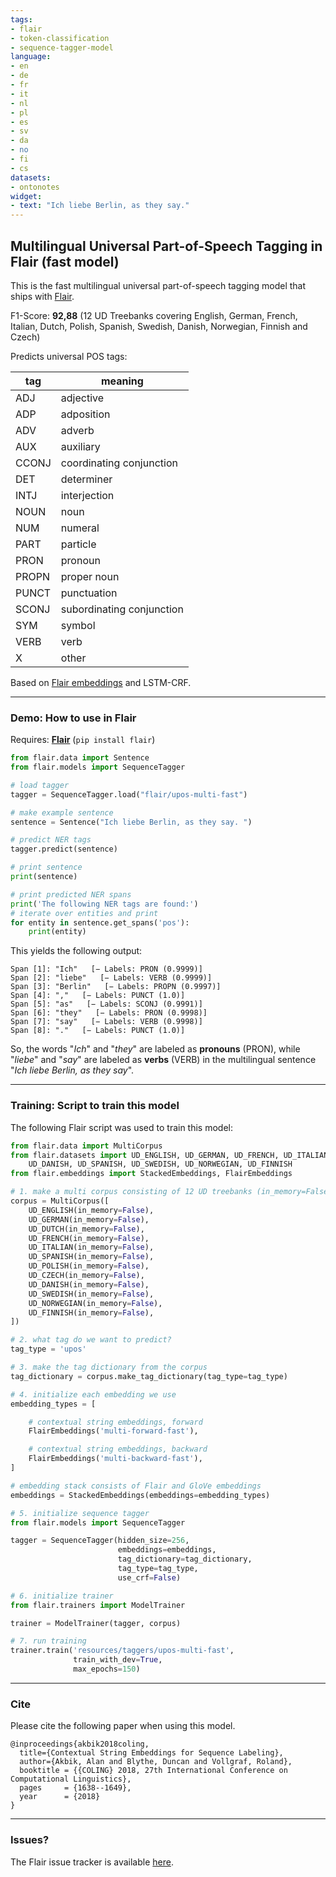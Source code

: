 ```yaml
---
tags:
- flair
- token-classification
- sequence-tagger-model
language: 
- en 
- de 
- fr 
- it
- nl
- pl
- es
- sv
- da
- no
- fi
- cs
datasets:
- ontonotes
widget:
- text: "Ich liebe Berlin, as they say."
---
```


## Multilingual Universal Part-of-Speech Tagging in Flair (fast model)

This is the fast multilingual universal part-of-speech tagging model that ships with [Flair](https://github.com/flairNLP/flair/).

F1-Score: **92,88** (12 UD Treebanks covering English, German, French, Italian, Dutch, Polish, Spanish, Swedish, Danish, Norwegian, Finnish and Czech)

Predicts universal POS tags:

| **tag**                        | **meaning** |
|---------------------------------|-----------|
|ADJ |  adjective |
 |   ADP |  adposition |
 |   ADV |  adverb |
 |   AUX |  auxiliary |
 |   CCONJ |  coordinating conjunction |
 |   DET |  determiner |
 |   INTJ |  interjection |
 |   NOUN |  noun |
 |   NUM |  numeral |
 |   PART |  particle |
 |   PRON |  pronoun |
 |   PROPN |  proper noun |
 |   PUNCT |  punctuation |
 |   SCONJ |  subordinating conjunction |
 |   SYM |  symbol |
 |   VERB |  verb |
 |   X |  other |



Based on [Flair embeddings](https://www.aclweb.org/anthology/C18-1139/) and LSTM-CRF.

---

### Demo: How to use in Flair

Requires: **[Flair](https://github.com/flairNLP/flair/)** (`pip install flair`)

```python
from flair.data import Sentence
from flair.models import SequenceTagger

# load tagger
tagger = SequenceTagger.load("flair/upos-multi-fast")

# make example sentence
sentence = Sentence("Ich liebe Berlin, as they say. ")

# predict NER tags
tagger.predict(sentence)

# print sentence
print(sentence)

# print predicted NER spans
print('The following NER tags are found:')
# iterate over entities and print
for entity in sentence.get_spans('pos'):
    print(entity)
```

This yields the following output:
```
Span [1]: "Ich"   [− Labels: PRON (0.9999)]
Span [2]: "liebe"   [− Labels: VERB (0.9999)]
Span [3]: "Berlin"   [− Labels: PROPN (0.9997)]
Span [4]: ","   [− Labels: PUNCT (1.0)]
Span [5]: "as"   [− Labels: SCONJ (0.9991)]
Span [6]: "they"   [− Labels: PRON (0.9998)]
Span [7]: "say"   [− Labels: VERB (0.9998)]
Span [8]: "."   [− Labels: PUNCT (1.0)]
```

So, the words "*Ich*" and "*they*" are labeled as **pronouns** (PRON), while "*liebe*" and "*say*" are labeled as **verbs** (VERB) in the multilingual sentence "*Ich liebe Berlin, as they say*". 


---

### Training: Script to train this model

The following Flair script was used to train this model: 

```python
from flair.data import MultiCorpus
from flair.datasets import UD_ENGLISH, UD_GERMAN, UD_FRENCH, UD_ITALIAN, UD_POLISH, UD_DUTCH, UD_CZECH, \
    UD_DANISH, UD_SPANISH, UD_SWEDISH, UD_NORWEGIAN, UD_FINNISH
from flair.embeddings import StackedEmbeddings, FlairEmbeddings

# 1. make a multi corpus consisting of 12 UD treebanks (in_memory=False here because this corpus becomes large)
corpus = MultiCorpus([
    UD_ENGLISH(in_memory=False),
    UD_GERMAN(in_memory=False),
    UD_DUTCH(in_memory=False),
    UD_FRENCH(in_memory=False),
    UD_ITALIAN(in_memory=False),
    UD_SPANISH(in_memory=False),
    UD_POLISH(in_memory=False),
    UD_CZECH(in_memory=False),
    UD_DANISH(in_memory=False),
    UD_SWEDISH(in_memory=False),
    UD_NORWEGIAN(in_memory=False),
    UD_FINNISH(in_memory=False),
])

# 2. what tag do we want to predict?
tag_type = 'upos'

# 3. make the tag dictionary from the corpus
tag_dictionary = corpus.make_tag_dictionary(tag_type=tag_type)

# 4. initialize each embedding we use
embedding_types = [

    # contextual string embeddings, forward
    FlairEmbeddings('multi-forward-fast'),

    # contextual string embeddings, backward
    FlairEmbeddings('multi-backward-fast'),
]

# embedding stack consists of Flair and GloVe embeddings
embeddings = StackedEmbeddings(embeddings=embedding_types)

# 5. initialize sequence tagger
from flair.models import SequenceTagger

tagger = SequenceTagger(hidden_size=256,
                        embeddings=embeddings,
                        tag_dictionary=tag_dictionary,
                        tag_type=tag_type,
                        use_crf=False)

# 6. initialize trainer
from flair.trainers import ModelTrainer

trainer = ModelTrainer(tagger, corpus)

# 7. run training
trainer.train('resources/taggers/upos-multi-fast',
              train_with_dev=True,
              max_epochs=150)
```



---

### Cite

Please cite the following paper when using this model.

```
@inproceedings{akbik2018coling,
  title={Contextual String Embeddings for Sequence Labeling},
  author={Akbik, Alan and Blythe, Duncan and Vollgraf, Roland},
  booktitle = {{COLING} 2018, 27th International Conference on Computational Linguistics},
  pages     = {1638--1649},
  year      = {2018}
}
```

---

### Issues?

The Flair issue tracker is available [here](https://github.com/flairNLP/flair/issues/).
